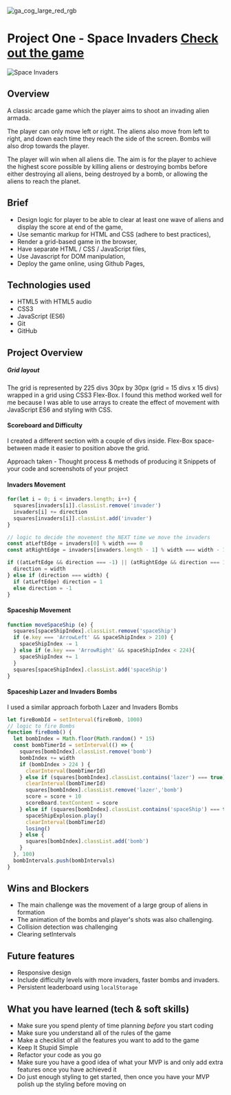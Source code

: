 ![ga_cog_large_red_rgb](https://cloud.githubusercontent.com/assets/40461/8183776/469f976e-1432-11e5-8199-6ac91363302b.png)
# Project One - Space Invaders [Check out the game](https://franciscofhdias.github.io/ProjectOne/)

![Space Invaders](https://user-images.githubusercontent.com/49660544/61526596-99eba000-aa12-11e9-88b7-14152face7e5.gif)

## Overview

A classic arcade game which the player aims to shoot an invading alien armada.

The player can only move left or right. The aliens also move from left to right, and down each time they reach the side of the screen. Bombs will also drop towards the player.

The player will win when all aliens die. The aim is for the player to achieve the highest score possible by killing aliens or destroying bombs before either destroying all aliens, being destroyed by a bomb, or allowing the aliens to reach the planet.



## Brief

* Design logic for player to be able to clear at least one wave of aliens and display the score at end of the game,
* Use semantic markup for HTML and CSS (adhere to best practices),
* Render a grid-based game in the browser,
* Have separate HTML / CSS / JavaScript files,
* Use Javascript for DOM manipulation,
* Deploy the game online, using Github Pages,

## Technologies used
* HTML5 with HTML5 audio
* CSS3
* JavaScript (ES6)
* Git
* GitHub

## Project Overview

##### Grid layout

The grid is represented by 225 divs 30px by 30px (grid = 15 divs x 15 divs) wrapped in a grid using CSS3 Flex-Box. I found this method worked well for me because I was able to use arrays to create the effect of movement with JavaScript ES6 and styling with CSS.

#### Scoreboard and Difficulty

I created a different section with a couple of divs inside. Flex-Box space-between made it easier to position above the grid.



Approach taken - Thought process & methods of producing it
Snippets of your code and screenshots of your project

#### Invaders Movement

```js
for(let i = 0; i < invaders.length; i++) {
  squares[invaders[i]].classList.remove('invader')
  invaders[i] += direction
  squares[invaders[i]].classList.add('invader')
}

// logic to decide the movement the NEXT time we move the invaders
const atLeftEdge = invaders[0] % width === 0
const atRightEdge = invaders[invaders.length - 1] % width === width - 1

if ((atLeftEdge && direction === -1) || (atRightEdge && direction === 1)) {
  direction = width
} else if (direction === width) {
  if (atLeftEdge) direction = 1
  else direction = -1
}
```

#### Spaceship Movement

```js
function moveSpaceShip (e) {
  squares[spaceShipIndex].classList.remove('spaceShip')
  if (e.key === 'ArrowLeft' && spaceShipIndex > 210) {
    spaceShipIndex -= 1
  } else if (e.key === 'ArrowRight' && spaceShipIndex < 224){
    spaceShipIndex += 1
  }
  squares[spaceShipIndex].classList.add('spaceShip')
}
```

#### Spaceship Lazer and Invaders Bombs

I used a similar approach forboth Lazer and Invaders Bombs 

```js
let fireBombId = setInterval(fireBomb, 1000)
// logic to fire Bombs
function fireBomb() {
  let bombIndex = Math.floor(Math.random() * 15)
  const bombTimerId = setInterval(() => {
    squares[bombIndex].classList.remove('bomb')
    bombIndex += width
    if (bombIndex > 224 ) {
      clearInterval(bombTimerId)
    } else if (squares[bombIndex].classList.contains('lazer') === true){
      clearInterval(bombTimerId)
      squares[bombIndex].classList.remove('lazer','bomb')
      score = score + 10
      scoreBoard.textContent = score
    } else if (squares[bombIndex].classList.contains('spaceShip') === true) {
      spaceShipExplosion.play()
      clearInterval(bombTimerId)
      losing()
    } else {
      squares[bombIndex].classList.add('bomb')
    }
  }, 100)
  bombIntervals.push(bombIntervals)
}
```



## Wins and Blockers
* The main challenge was the movement of a large group of aliens in formation
 * The animation of the bombs and player's shots was also challenging.
 * Collision detection was challenging
 * Clearing setIntervals




## Future features
* Responsive design
* Include difficulty levels with more invaders, faster bombs and invaders.
* Persistent leaderboard using `localStorage`

## What you have learned (tech & soft skills)
* Make sure you spend plenty of time planning _before_ you start coding
* Make sure you understand all of the rules of the game
* Make a checklist of all the features you want to add to the game
* Keep It Stupid Simple
* Refactor your code as you go
* Make sure you have a good idea of what your MVP is and only add extra features once you have achieved it
* Do just enough styling to get started, then once you have your MVP polish up the styling before moving on
